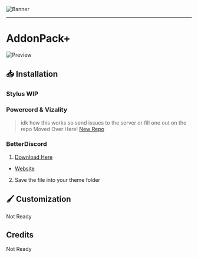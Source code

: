 ![Banner](https://raw.githubusercontent.com/TheRealGWJosh/AddonPackPlus/main/assets/Previews/Addon-Banner.png)

---

# AddonPack+
![Preview](https://raw.githubusercontent.com/TheRealGWJosh/AddonPackPlus/main/assets/Previews/Preview-Image.jpg)

## 📥 Installation

### Stylus WIP


### Powercord & Vizality
> idk how this works
> so send issues to the server or fill one out on the repo
> Moved Over Here! [New Repo](https://github.com/Powercord-Vizality/AddonPackPlus)
### BetterDiscord

1. [Download Here](https://therealgwjosh.github.io/BetterDiscordStuff/downloader/?theme=AddonPackPlus)
-  [Website](https://therealgwjosh.github.io/BetterDiscordStuff/)
2. Save the file into your theme folder

## 🖌️ Customization

Not Ready

## Credits

Not Ready
